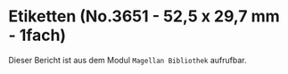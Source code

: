 ﻿# Etiketten (No.3651 - 52,5 x 29,7 mm - 1fach)

Dieser Bericht ist aus dem Modul `Magellan Bibliothek` aufrufbar.